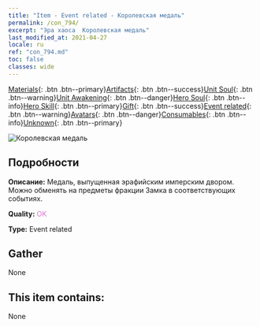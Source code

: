 ```yaml
---
title: "Item - Event related - Королевская медаль"
permalink: /con_794/
excerpt: "Эра хаоса  Королевская медаль"
last_modified_at: 2021-04-27
locale: ru
ref: "con_794.md"
toc: false
classes: wide
---
```

 [Materials](/ItemsRU/){: .btn .btn--primary}[Artifacts](/ItemsRU/Artifacts/){: .btn .btn--success}[Unit Soul](/ItemsRU/UnitSoul/){: .btn .btn--warning}[Unit Awakening](/ItemsRU/UnitAwakening/){: .btn .btn--danger}[Hero Soul](/ItemsRU/HeroSoul/){: .btn .btn--info}[Hero Skill](/ItemsRU/HeroSkill/){: .btn .btn--primary}[Gift](/ItemsRU/Gift/){: .btn .btn--success}[Event related](/ItemsRU/Events/){: .btn .btn--warning}[Avatars](/ItemsRU/Avatars/){: .btn .btn--danger}[Consumables](/ItemsRU/Consumables/){: .btn .btn--info}[Unknown](/ItemsRU/Unknown/){: .btn .btn--primary}

 ![Королевская медаль](/images/t/i_3052.png)

## Подробности
 **Описание:** Медаль, выпущенная эрафийским имперским двором. Можно обменять на предметы фракции Замка в соответствующих событиях.

 **Quality:** <span style="color: #DA70D6">OK</span>

 **Type:** Event related

## Gather

  None

## This item contains:

  None

